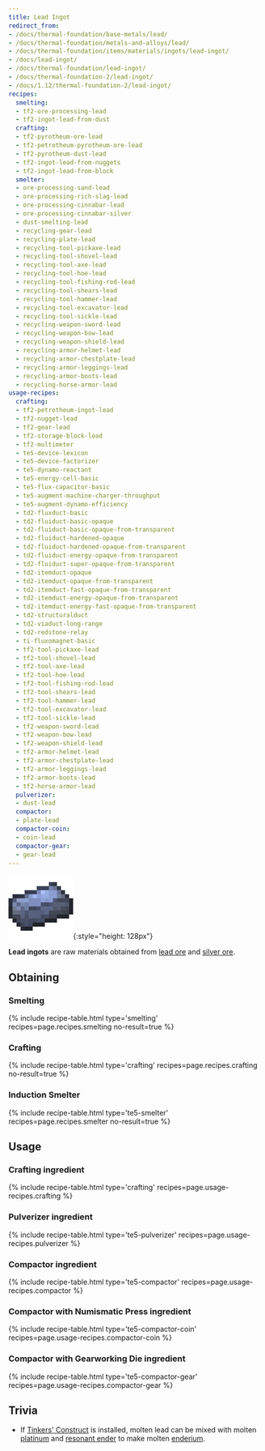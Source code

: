 ```yaml
---
title: Lead Ingot
redirect_from:
- /docs/thermal-foundation/base-metals/lead/
- /docs/thermal-foundation/metals-and-alloys/lead/
- /docs/thermal-foundation/items/materials/ingots/lead-ingot/
- /docs/lead-ingot/
- /docs/thermal-foundation/lead-ingot/
- /docs/thermal-foundation-2/lead-ingot/
- /docs/1.12/thermal-foundation-2/lead-ingot/
recipes:
  smelting:
  - tf2-ore-processing-lead
  - tf2-ingot-lead-from-dust
  crafting:
  - tf2-pyrotheum-ore-lead
  - tf2-petrotheum-pyrotheum-ore-lead
  - tf2-pyrotheum-dust-lead
  - tf2-ingot-lead-from-nuggets
  - tf2-ingot-lead-from-block
  smelter:
  - ore-processing-sand-lead
  - ore-processing-rich-slag-lead
  - ore-processing-cinnabar-lead
  - ore-processing-cinnabar-silver
  - dust-smelting-lead
  - recycling-gear-lead
  - recycling-plate-lead
  - recycling-tool-pickaxe-lead
  - recycling-tool-shovel-lead
  - recycling-tool-axe-lead
  - recycling-tool-hoe-lead
  - recycling-tool-fishing-rod-lead
  - recycling-tool-shears-lead
  - recycling-tool-hammer-lead
  - recycling-tool-excavator-lead
  - recycling-tool-sickle-lead
  - recycling-weapon-sword-lead
  - recycling-weapon-bow-lead
  - recycling-weapon-shield-lead
  - recycling-armor-helmet-lead
  - recycling-armor-chestplate-lead
  - recycling-armor-leggings-lead
  - recycling-armor-boots-lead
  - recycling-horse-armor-lead
usage-recipes:
  crafting:
  - tf2-petrotheum-ingot-lead
  - tf2-nugget-lead
  - tf2-gear-lead
  - tf2-storage-block-lead
  - tf2-multimeter
  - te5-device-lexicon
  - te5-device-factorizer
  - te5-dynamo-reactant
  - te5-energy-cell-basic
  - te5-flux-capacitor-basic
  - te5-augment-machine-charger-throughput
  - te5-augment-dynamo-efficiency
  - td2-fluxduct-basic
  - td2-fluiduct-basic-opaque
  - td2-fluiduct-basic-opaque-from-transparent
  - td2-fluiduct-hardened-opaque
  - td2-fluiduct-hardened-opaque-from-transparent
  - td2-fluiduct-energy-opaque-from-transparent
  - td2-fluiduct-super-opaque-from-transparent
  - td2-itemduct-opaque
  - td2-itemduct-opaque-from-transparent
  - td2-itemduct-fast-opaque-from-transparent
  - td2-itemduct-energy-opaque-from-transparent
  - td2-itemduct-energy-fast-opaque-from-transparent
  - td2-structuralduct
  - td2-viaduct-long-range
  - td2-redstone-relay
  - ti-fluxomagnet-basic
  - tf2-tool-pickaxe-lead
  - tf2-tool-shovel-lead
  - tf2-tool-axe-lead
  - tf2-tool-hoe-lead
  - tf2-tool-fishing-rod-lead
  - tf2-tool-shears-lead
  - tf2-tool-hammer-lead
  - tf2-tool-excavator-lead
  - tf2-tool-sickle-lead
  - tf2-weapon-sword-lead
  - tf2-weapon-bow-lead
  - tf2-weapon-shield-lead
  - tf2-armor-helmet-lead
  - tf2-armor-chestplate-lead
  - tf2-armor-leggings-lead
  - tf2-armor-boots-lead
  - tf2-horse-armor-lead
  pulverizer:
  - dust-lead
  compactor:
  - plate-lead
  compactor-coin:
  - coin-lead
  compactor-gear:
  - gear-lead
---
```


![Lead ingot](/assets/images/thermal-foundation-2/ingot-lead.png){:style="height: 128px"}


**Lead ingots** are raw materials obtained from [lead ore](/docs/1.12/thermal-foundation/lead-ore/) and
[silver ore](/docs/1.12/thermal-foundation/silver-ore/).


Obtaining
---------

### Smelting
{% include recipe-table.html type='smelting' recipes=page.recipes.smelting no-result=true %}

### Crafting
{% include recipe-table.html type='crafting' recipes=page.recipes.crafting no-result=true %}

### Induction Smelter
{% include recipe-table.html type='te5-smelter' recipes=page.recipes.smelter no-result=true %}


Usage
-----

### Crafting ingredient
{% include recipe-table.html type='crafting' recipes=page.usage-recipes.crafting %}

### Pulverizer ingredient
{% include recipe-table.html type='te5-pulverizer' recipes=page.usage-recipes.pulverizer %}

### Compactor ingredient
{% include recipe-table.html type='te5-compactor' recipes=page.usage-recipes.compactor %}

### Compactor with Numismatic Press ingredient
{% include recipe-table.html type='te5-compactor-coin' recipes=page.usage-recipes.compactor-coin %}

### Compactor with Gearworking Die ingredient
{% include recipe-table.html type='te5-compactor-gear' recipes=page.usage-recipes.compactor-gear %}


Trivia
------

* If [Tinkers'
  Construct](https://minecraft.curseforge.com/projects/tinkers-construct) is
  installed, molten lead can be mixed with molten
  [platinum](/docs/1.12/thermal-foundation/platinum-ingot/) and [resonant ender](/docs/1.12/thermal-foundation/resonant-ender/)
  to make molten [enderium](/docs/1.12/thermal-foundation/enderium-ingot/).
